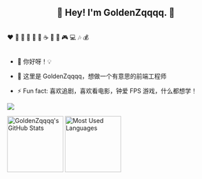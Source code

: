 <h2 align="center">👋 Hey! I'm GoldenZqqqq. 🐘</h2>
<br />
❤️ 🍦 🍓 🍉 🍋 🥛 ☕ 🍗 🍟 🎮 💻 🎶 💰
<br />
<br />

- 🔭 你好呀！💡

- 🤔 这里是 GoldenZqqqq，想做一个有意思的前端工程师

- ⚡ Fun fact: 喜欢追剧，喜欢看电影，钟爱 FPS 游戏，什么都想学！

<img align="center" src="./images/github-contribution-grid-snake.svg" style="max-width: 90%;">

<img height="130px" src="https://github-readme-stats.vercel.app/api?username=GoldenZqqqq&hide_title=true&show_icons=true&hide=issues&include_all_commits=true&count_private=true&theme=graywhite&hide_border=true&bg_color=45,ff7979,ffd479,fffc79,73fa79" alt="GoldenZqqqq's GitHub Stats"> <img height="130px" src="https://github-readme-stats.vercel.app/api/top-langs?username=GoldenZqqqq&hide_title=true&layout=compact&theme=graywhite&hide_border=true&bg_color=45,fffc79,73fa79,75f0db" alt="Most Used Languages">
